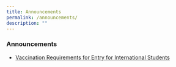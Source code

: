 ```yaml
---
title: Announcements
permalink: /announcements/
description: ""
---
```

### Announcements


*   [Vaccination Requirements for Entry for International Students](/files/vaccination.pdf)